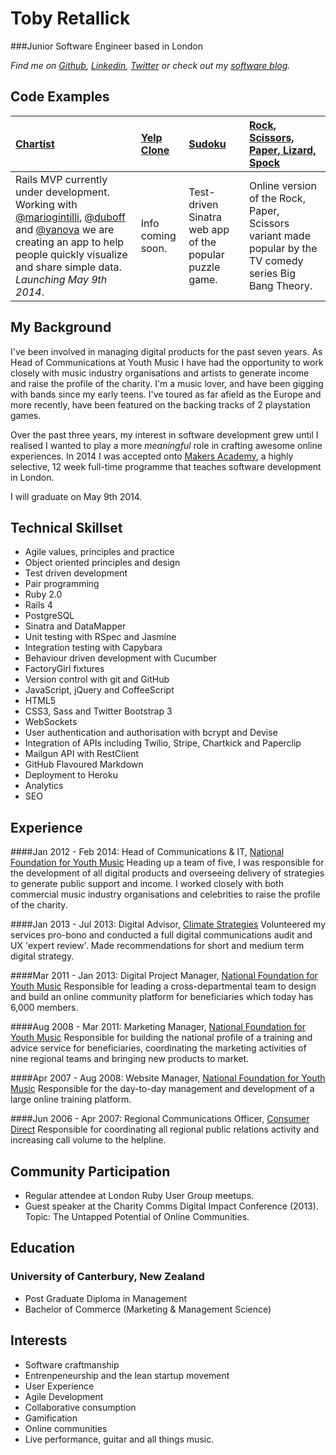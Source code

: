 Toby Retallick
==============

###Junior Software Engineer based in London

*Find me on [Github](http://www.github.com/tobyretal), [Linkedin](http://uk.linkedin.com/in/tobyret/), [Twitter](http://www.twitter.com/tobyret) or check out my [software blog](http://digitalmaker.ghost.io).*


Code Examples
-------------

| [Chartist](https://github.com/chartist/chartist) | [Yelp Clone]() | [Sudoku](https://github.com/TobyRet/Sudoku-Online-Version) | [Rock, Scissors, Paper, Lizard, Spock](https://github.com/TobyRet/RockPaperScissorsLizardSpock)
|:----------- |:-------- |:--------- | :----------------------------- |
| Rails MVP currently under development. Working with [@mariogintilli](https://github.com/mariogintili), [@duboff](https://github.com/duboff) and [@yanova](https://github.com/yan0va) we are creating an app to help people quickly visualize and share simple data. *Launching May 9th 2014*. | Info coming soon. | Test-driven Sinatra web app of the popular puzzle game. | Online version of the Rock, Paper, Scissors variant made popular by the TV comedy series Big Bang Theory.


My Background
-------------

I've been involved in managing digital products for the past seven years. As Head of Communications at Youth Music I have had the opportunity to work closely with music industry organisations and artists to generate income and raise the profile of the charity. I'm a music lover, and have been gigging with bands since my early teens. I've toured as far afield as the Europe and more recently, have been featured on the backing tracks of 2 playstation games.

Over the past three years, my interest in software development grew until I realised I wanted to play a more *meaningful* role in crafting awesome online experiences. In 2014 I was accepted onto [Makers Academy](http://www.makersacademy.com), a highly selective, 12 week full-time programme that teaches software development in London. 

I will graduate on May 9th 2014. 


Technical Skillset
------------------

  - Agile values, principles and practice
  - Object­ oriented principles and design
  - Test­ driven development
  - Pair programming
  - Ruby 2.0
  - Rails 4
  - PostgreSQL
  - Sinatra and DataMapper
  - Unit testing with RSpec and Jasmine
  - Integration testing with Capybara
  - Behaviour driven development with Cucumber
  - FactoryGirl fixtures 
  - Version control with git and GitHub
  - JavaScript, jQuery and CoffeeScript
  - HTML5
  - CSS3, Sass and Twitter Bootstrap 3
  - WebSockets
  - User authentication and authorisation with bcrypt and Devise
  - Integration of APIs including Twilio, Stripe, Chartkick and Paperclip
  - Mailgun API with RestClient
  - GitHub Flavoured Markdown
  - Deployment to Heroku
  - Analytics
  - SEO


Experience
----------

####Jan 2012 - Feb 2014: Head of Communications &amp; IT, [National Foundation for Youth Music](http://www.youthmusic.org.uk)
Heading up a team of five, I was responsible for the development of all digital products and overseeing delivery of strategies to generate public support and income. I worked closely with both commercial music industry organisations and celebrities to raise the profile of the charity.

####Jan 2013 - Jul 2013: Digital Advisor, [Climate Strategies](www.climatestrategies.org)
Volunteered my services pro-bono and conducted a full digital communications audit and UX 'expert review'. Made recommendations for short and medium term digital strategy.
                
####Mar 2011 - Jan 2013: Digital Project Manager, [National Foundation for Youth Music](http://www.youthmusic.org.uk)
Responsible for leading a cross-departmental team to design and build an online community platform for beneficiaries which today has 6,000 members.

####Aug 2008 - Mar 2011: Marketing Manager, [National Foundation for Youth Music](http://www.youthmusic.org.uk)
Responsible for building the national profile of a training and advice service for beneficiaries, coordinating the marketing activities of nine regional teams and bringing new products to market.

####Apr 2007 - Aug 2008: Website Manager, [National Foundation for Youth Music](http://www.youthmusic.org.uk)
Responsible for the day-to-day management and development of a large online training platform.

####Jun 2006 - Apr 2007: Regional Communications Officer, [Consumer Direct]("http://www.oft.gov.uk/consumer-advice")
Responsible for coordinating all regional public relations activity and increasing call volume to the helpline.

Community Participation
-----------------------

- Regular attendee at London Ruby User Group meetups.
- Guest speaker at the Charity Comms Digital Impact Conference (2013). Topic: The Untapped Potential of Online Communities.


Education
---------

### University of Canterbury, New Zealand
- Post Graduate Diploma in Management
- Bachelor of Commerce (Marketing & Management Science)


Interests
---------

- Software craftmanship
- Entrenpeneurship and the lean startup movement
- User Experience
- Agile Development
- Collaborative consumption
- Gamification
- Online communities
- Live performance, guitar and all things music.

